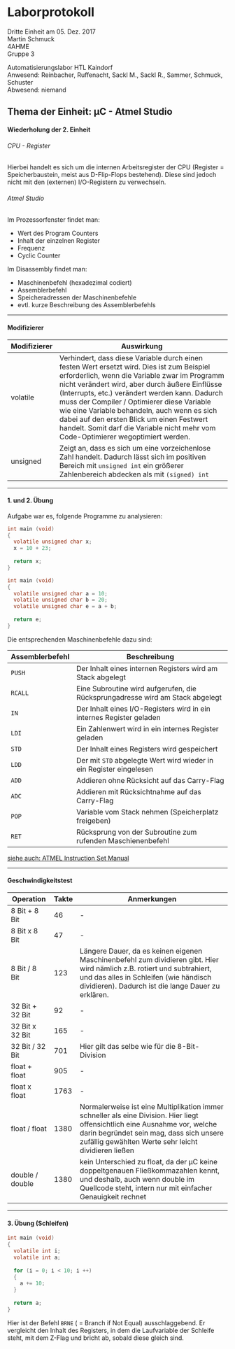 # Laborprotokoll  
Dritte Einheit am 05. Dez. 2017  
Martin Schmuck  
4AHME  
Gruppe 3

Automatisierungslabor HTL Kaindorf  
Anwesend: Reinbacher, Ruffenacht, Sackl M., Sackl R., Sammer, Schmuck, Schuster  
Abwesend: niemand 

## Thema der Einheit: µC - Atmel Studio

#### Wiederholung der 2. Einheit  
###### CPU - Register  
Hierbei handelt es sich um die internen Arbeitsregister der CPU (Register = Speicherbaustein, meist aus D-Flip-Flops bestehend). Diese sind jedoch nicht mit den (externen) I/O-Registern zu verwechseln.

###### Atmel Studio   
Im Prozessorfenster findet man:  
* Wert des Program Counters  
* Inhalt der einzelnen Register 
* Frequenz  
* Cyclic Counter 

Im Disassembly findet man:  
* Maschinenbefehl (hexadezimal codiert)
* Assemblerbefehl
* Speicheradressen der Maschinenbefehle
* evtl. kurze Beschreibung des Assemblerbefehls
__________________________________________________
#### Modifizierer
Modifizierer | Auswirkung
-------------|-----------
volatile | Verhindert, dass diese Variable durch einen festen Wert ersetzt wird. Dies ist zum Beispiel erforderlich, wenn die Variable zwar im Programm nicht verändert wird, aber durch äußere Einflüsse (Interrupts, etc.) verändert werden kann. Dadurch muss der Compiler / Optimierer diese Variable wie eine Variable behandeln, auch wenn es sich dabei auf den ersten Blick um einen Festwert handelt. Somit darf die Variable nicht mehr vom Code-Optimierer wegoptimiert werden.
unsigned | Zeigt an, dass es sich um eine vorzeichenlose Zahl handelt. Dadurch lässt sich im positiven Bereich mit `unsigned int` ein größerer Zahlenbereich abdecken als mit `(signed) int`
____________________
#### 1. und 2. Übung

Aufgabe war es, folgende Programme zu analysieren:
```c
int main (void)  
{  
  volatile unsigned char x;   
  x = 10 + 23; 
  
  return x;  
}  
```  
  
  
```c
int main (void)  
{  
  volatile unsigned char a = 10;  
  volatile unsigned char b = 20;  
  volatile unsigned char e = a + b;  
  
  return e;  
} 
```

Die entsprechenden Maschinenbefehle dazu sind:

Assemblerbefehl | Beschreibung
--------------- | ------------ 
`PUSH` | Der Inhalt eines internen Registers wird am Stack abgelegt
`RCALL` | Eine Subroutine wird aufgerufen, die Rücksprungadresse wird am Stack abgelegt
`IN` | Der Inhalt eines I/O-Registers wird in ein internes Register geladen
`LDI` | Ein Zahlenwert wird in ein internes Register geladen
`STD` | Der Inhalt eines Registers wird gespeichert
`LDD` | Der mit `STD` abgelegte Wert wird wieder in ein Register eingelesen
`ADD` | Addieren ohne Rücksicht auf das Carry-Flag
`ADC` | Addieren mit Rücksichtnahme auf das Carry-Flag 
`POP` | Variable vom Stack nehmen (Speicherplatz freigeben)
`RET` | Rücksprung von der Subroutine zum rufenden Maschienenbefehl

[siehe auch: ATMEL Instruction Set Manual](http://www.atmel.com/images/Atmel-0856-AVR-Instruction-Set-Manual.pdf)
______________________________________________________
#### Geschwindigkeitstest
Operation | Takte | Anmerkungen
----------|-------|------------
8 Bit + 8 Bit | 46 | -
8 Bit x 8 Bit | 47 | -
8 Bit / 8 Bit | 123 | Längere Dauer, da es keinen eigenen Maschinenbefehl zum dividieren gibt. Hier wird nämlich z.B. rotiert und subtrahiert, und das alles in Schleifen (wie händisch dividieren). Dadurch ist die lange Dauer zu erklären.
32 Bit + 32 Bit | 92 | -
32 Bit x 32 Bit | 165 | -
32 Bit / 32 Bit | 701 | Hier gilt das selbe wie für die 8-Bit-Division
float + float | 905 | -
float x float | 1763 | -
float / float | 1380 | Normalerweise ist eine Multiplikation immer schneller als eine Division. Hier liegt offensichtlich eine Ausnahme vor, welche darin begründet sein mag, dass sich unsere zufällig gewählten Werte sehr leicht dividieren ließen
double / double | 1380 | kein Unterschied zu float, da der µC keine doppeltgenauen Fließkommazahlen kennt, und deshalb, auch wenn double im Quellcode steht, intern nur mit einfacher Genauigkeit rechnet
_________________________________________________________
#### 3. Übung (Schleifen)

```c
int main (void)  
{  
  volatile int i;  
  volatile int a;  
  
  for (i = 0; i < 10; i ++)  
  {  
    a += 10;  
  }
  
  return a;
}  
```
Hier ist der Befehl `BRNE` ( = Branch if Not Equal) ausschlaggebend. Er vergleicht den Inhalt des Registers, in dem die Laufvariable der Schleife steht, mit dem Z-Flag und bricht ab, sobald diese gleich sind. 

